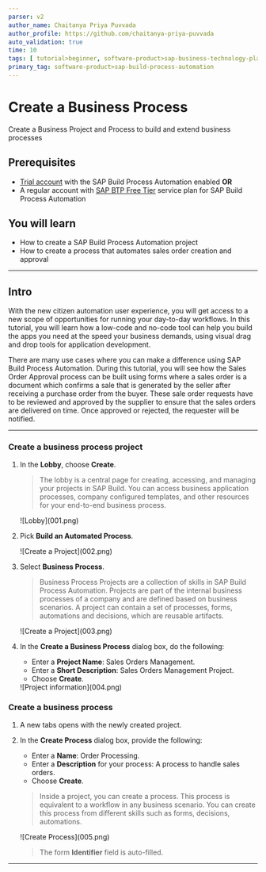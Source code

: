 ```yaml
---
parser: v2
author_name: Chaitanya Priya Puvvada
author_profile: https://github.com/chaitanya-priya-puvvada
auto_validation: true
time: 10
tags: [ tutorial>beginner, software-product>sap-business-technology-platform, tutorial>free-tier ]
primary_tag: software-product>sap-build-process-automation
---
```


# Create a Business Process
<!-- description --> Create a Business Project and Process to build and extend business processes

## Prerequisites
  - [Trial account](https://blogs.sap.com/2022/09/09/sap-process-automation-now-available-in-your-trail-account/) with the SAP Build Process Automation enabled **OR**
  - A regular account with [SAP BTP Free Tier](spa-subscribe-booster) service plan for SAP Build Process Automation


## You will learn
  - How to create a SAP Build Process Automation project
  - How to create a process that automates sales order creation and approval

---

## Intro
With the new citizen automation user experience, you will get access to a new scope of opportunities for running your day-to-day workflows. In this tutorial, you will learn how a low-code and no-code tool can help you build the apps you need at the speed your business demands, using visual drag and drop tools for application development.

There are many use cases where you can make a difference using SAP Build Process Automation. During this tutorial, you will see how the Sales Order Approval process can be built using forms where a sales order is a document which confirms a sale that is generated by the seller after receiving a purchase order from the buyer. These sale order requests have to be reviewed and approved by the supplier to ensure that the sales orders are delivered on time. Once approved or rejected, the requester will be notified.

---

### Create a business process project


1. In the **Lobby**, choose **Create**.

    > The lobby is a central page for creating, accessing, and managing your projects in SAP Build. You can access business application processes, company configured templates, and other resources for your end-to-end business process.

    <!-- border -->![Lobby](001.png)

2. Pick **Build an Automated Process**.

    <!-- border -->![Create a Project](002.png)

3. Select **Business Process**.

    > Business Process Projects are a collection of skills in SAP Build Process Automation. Projects are part of the internal business processes of a company and are defined based on business scenarios. A project can contain a set of processes, forms, automations and decisions, which are reusable artifacts.

    <!-- border -->![Create a Project](003.png)


3. In the **Create a Business Process** dialog box, do the following:
    - Enter a **Project Name**: Sales Orders Management.
    - Enter a **Short Description**: Sales Orders Management Project.
    - Choose **Create**.

    <!-- border -->![Project information](004.png)


### Create a business process


1.   A new tabs opens with the newly created project.

2. In the **Create Process** dialog box, provide the following:
    - Enter a **Name**: Order Processing.
    - Enter a **Description** for your process: A process to handle sales orders.
    - Choose **Create**.


    > Inside a project, you can create a process. This process is equivalent to a workflow in any business scenario. You can create this process from different skills such as forms, decisions, automations.

    <!-- border -->![Create Process](005.png)

    > The form **Identifier** field is auto-filled.


---
